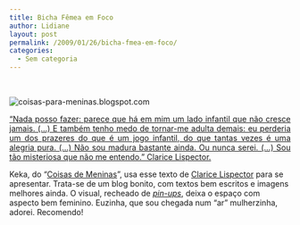 ```yaml
---
title: Bicha Fêmea em Foco
author: Lidiane
layout: post
permalink: /2009/01/26/bicha-fmea-em-foco/
categories:
  - Sem categoria
---
```

&#160;

 ![coisas-para-meninas.blogspot.com](http://4.bp.blogspot.com/_n5jkRgFz1GI/SVY1ghXxxvI/AAAAAAAABCE/Hrh5sDe-ydE/S1600-R/imagemt.bmp "coisas-para-meninas.blogspot.com")

<p align="justify">
  <a href="http://coisas-para-meninas.blogspot.com/" target="_blank" rel="noopener noreferrer">“Nada posso fazer: parece que há em mim um lado infantil que não cresce jamais. (&#8230;) E também tenho medo de tornar-me adulta demais: eu perderia um dos prazeres do que é um jogo infantil, do que tantas vezes é uma alegria pura. (&#8230;) Não sou madura bastante ainda. Ou nunca serei. (&#8230;) Sou tão misteriosa que não me entendo.” Clarice Lispector.</a>
</p>

Keka, do “<a href="http://coisas-para-meninas.blogspot.com/" target="_blank" rel="noopener noreferrer">Coisas de Meninas</a>”, usa esse texto de <a href="http://pt.wikipedia.org/wiki/Clarice_Lispector" target="_blank" rel="noopener noreferrer">Clarice Lispector</a> para se apresentar. Trata-se de um blog bonito, com textos bem escritos e imagens melhores ainda. O visual, recheado de _<a href="http://pt.wikipedia.org/wiki/Pin-up" target="_blank" rel="noopener noreferrer">pin-ups</a>_, deixa o espaço com aspecto bem feminino. Euzinha, que sou chegada num “ar” mulherzinha, adorei. Recomendo!